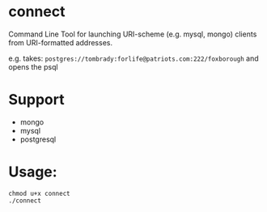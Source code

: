 connect
======

Command Line Tool for launching URI-scheme (e.g. mysql, mongo) clients
from URI-formatted addresses.

e.g.
takes: `postgres://tombrady:forlife@patriots.com:222/foxborough`
and opens the psql

# Support
* mongo
* mysql
* postgresql

# Usage:
```
chmod u+x connect
./connect
```
